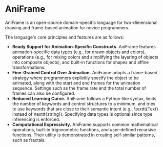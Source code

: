 # AniFrame
AniFrame is an open-source domain-specific language for two-dimensional drawing and frame-based animation for novice programmers. 

The language's core principles and features are as follows:
- **Ready Support for Animation-Specific Constructs.** AniFrame features animation-specific data types (e.g., for drawn objects and colors), operations (e.g., for mixing colors and simplifying the layering of objects into composite objects), and built-in functions for shapes and affine transformations.
- **Fine-Grained Control Over Animation.** AniFrame adopts a frame-based strategy where programmers explicitly specify the object to be animated, along with the start and end frames for the animation sequence. Settings such as the frame rate and the total number of frames can also be configured.
- **Reduced Learning Curve.** AniFrame follows a Python-like syntax, limits the number of keywords and control structures to a minimum, and tries to use keywords that are close to their semantic intent (e.g., \texttt{Text} instead of \texttt{string}). Specifying data types is optional since type inferencing is enforced.  
- **Computational Expressivity.** AniFrame supports common mathematical operations, built-in trigonometric functions, and user-defined recursive functions. Their utility is demonstrated in creating self-similar patterns, such as fractals.
